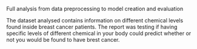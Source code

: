 Full analysis from data preprocessing to model creation and evaluation

The dataset analysed contains information on different chemical levels found inside breast cancer patients. The report was testing if having specific levels of different chemical in your body could predict whether or not you would be found to have brest cancer.
